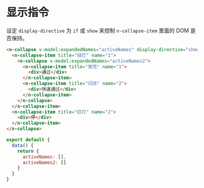 # 显示指令
设定 `display-directive` 为 `if` 或 `show` 来控制 `n-collapse-item` 里面的 DOM 是否保持。
```html
<n-collapse v-model:expandedNames="activeNames" display-directive="show">
  <n-collapse-item title="绿灯" name="1">
    <n-collapse v-model:expandedNames="activeNames2">
      <n-collapse-item title="常亮" name="1">
        <div>通过</div>
      </n-collapse-item>
      <n-collapse-item title="闪烁" name="2">
        <div>快速通过</div>
      </n-collapse-item>
    </n-collapse>
  </n-collapse-item>
  <n-collapse-item title="红灯" name="2">
    <div>停</div>
  </n-collapse-item>
</n-collapse>
```
```js
export default {
  data() {
    return {
      activeNames: [],
      activeNames2: []
    }
  }
}
```
